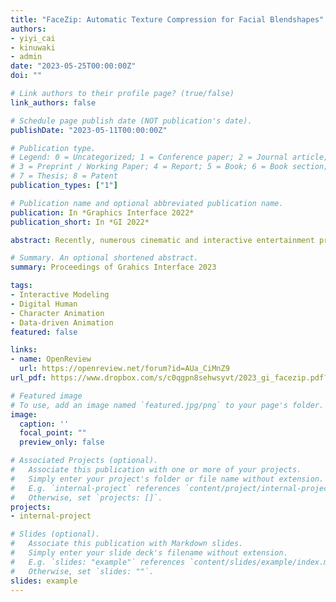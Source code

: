 ```yaml
---
title: "FaceZip: Automatic Texture Compression for Facial Blendshapes"
authors:
- yiyi_cai
- kinuwaki
- admin
date: "2023-05-25T00:00:00Z"
doi: ""

# Link authors to their profile page? (true/false)
link_authors: false

# Schedule page publish date (NOT publication's date).
publishDate: "2023-05-11T00:00:00Z"

# Publication type.
# Legend: 0 = Uncategorized; 1 = Conference paper; 2 = Journal article;
# 3 = Preprint / Working Paper; 4 = Report; 5 = Book; 6 = Book section;
# 7 = Thesis; 8 = Patent
publication_types: ["1"]

# Publication name and optional abbreviated publication name.
publication: In *Graphics Interface 2022*
publication_short: In *GI 2022*

abstract: Recently, numerous cinematic and interactive entertainment production companies have adopted advanced capture systems to acquire faithful facial geometries and corresponding textures. However, it is difficult to animate these models in a controllable manner for real-time applications. Although blendshape is typically used for parameterizing facial geometries, dynamically changing the texture of the geometry is challenging. Because texture data are significantly larger than the vertex coordinates of the meshes, storing the texture of all the blendshape meshes is impractical. We present a method to compress texture data in a manner compatible with blendshape for real-time applications such as video games. Our method takes advantage of the locality of facial texture differences by blending a few textures with spatially different weights. Our method achieved a more accurate reconstruction of the original textures compared with the baseline principal component analysis. 

# Summary. An optional shortened abstract.
summary: Proceedings of Grahics Interface 2023

tags:
- Interactive Modeling
- Digital Human
- Character Animation
- Data-driven Animation
featured: false

links:
- name: OpenReview
  url: https://openreview.net/forum?id=AUa_CiMnZ9
url_pdf: https://www.dropbox.com/s/c0qgpn8sehwsyvt/2023_gi_facezip.pdf?dl=0

# Featured image
# To use, add an image named `featured.jpg/png` to your page's folder. 
image:
  caption: ''
  focal_point: ""
  preview_only: false

# Associated Projects (optional).
#   Associate this publication with one or more of your projects.
#   Simply enter your project's folder or file name without extension.
#   E.g. `internal-project` references `content/project/internal-project/index.md`.
#   Otherwise, set `projects: []`.
projects:
- internal-project

# Slides (optional).
#   Associate this publication with Markdown slides.
#   Simply enter your slide deck's filename without extension.
#   E.g. `slides: "example"` references `content/slides/example/index.md`.
#   Otherwise, set `slides: ""`.
slides: example
---
```


